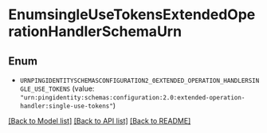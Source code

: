 # EnumsingleUseTokensExtendedOperationHandlerSchemaUrn

## Enum


* `URNPINGIDENTITYSCHEMASCONFIGURATION2_0EXTENDED_OPERATION_HANDLERSINGLE_USE_TOKENS` (value: `"urn:pingidentity:schemas:configuration:2.0:extended-operation-handler:single-use-tokens"`)


[[Back to Model list]](../README.md#documentation-for-models) [[Back to API list]](../README.md#documentation-for-api-endpoints) [[Back to README]](../README.md)



